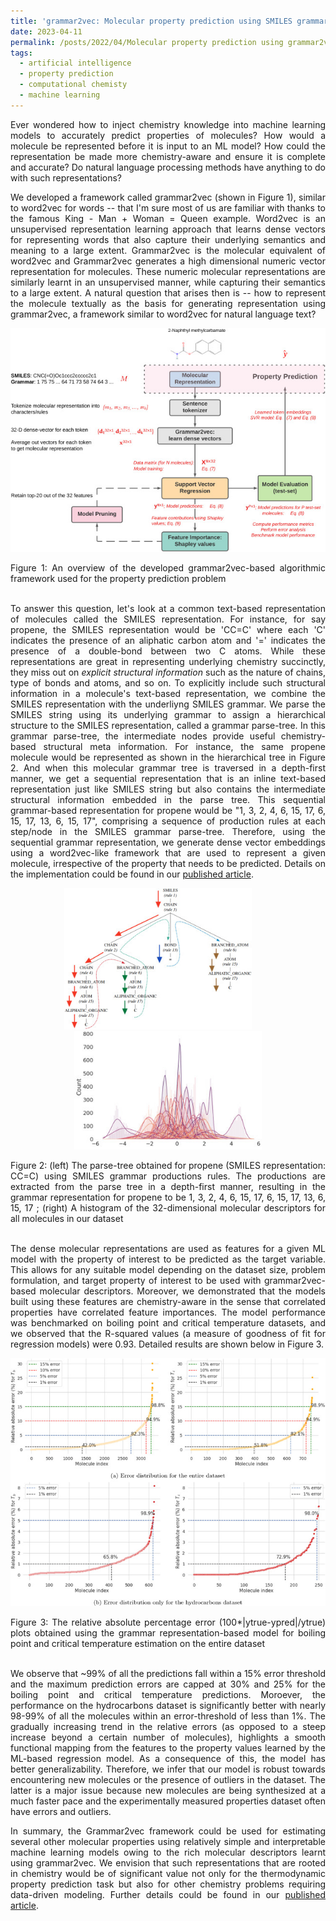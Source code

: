 ```yaml
---
title: 'grammar2vec: Molecular property prediction using SMILES grammar'
date: 2023-04-11
permalink: /posts/2022/04/Molecular property prediction using grammar2vec/
tags:
  - artificial intelligence
  - property prediction
  - computational chemisty
  - machine learning 
---
```


<div style="text-align: justify">


<p>Ever wondered how to inject chemistry knowledge into machine learning models to accurately predict properties of molecules? How would a molecule be represented before it is input to an ML model? How could the representation be made more chemistry-aware and ensure it is complete and accurate? Do natural language processing methods have anything to do with such representations?</p>

<p>We developed a framework called grammar2vec (shown in Figure 1), similar to word2vec for words -- that I'm sure most of us are familiar with thanks to the famous King - Man + Woman = Queen example.  Word2vec is an unsupervised representation learning approach that learns dense vectors for representing words that also capture their underlying semantics and meaning to a large extent. Grammar2vec is the molecular equivalent of word2vec and Grammar2vec generates a high dimensional numeric vector representation for molecules. These numeric molecular representations are similarly learnt in an unsupervised manner, while capturing their semantics to a large extent. A natural question that arises then is -- how to represent the molecule textually as the basis for generating representation using grammar2vec, a framework similar to word2vec for natural language text?</p>
  
<p style="text-align: center;"><img class="aligncenter size-full wp-image-123" src="/files/overall-framework.jpeg" width="550" height="" /></p>
Figure 1: An overview of the developed grammar2vec-based algorithmic framework used for the property prediction problem<br><br>

<p>To answer this question, let's look at a common text-based representation of molecules called the SMILES representation. For instance, for say propene, the SMILES representation would be 'CC=C' where each 'C' indicates the presence of an aliphatic carbon atom and '=' indicates the presence of a double-bond between two C atoms. While these representations are great in representing underlying chemistry succinctly, they miss out on <i>explicit structural information</i> such as the nature of chains, type of bonds and atoms, and so on. To explicitly include such structural information in a molecule's text-based representation, we combine the SMILES representation with the underliyng SMILES grammar. We parse the SMILES string using its underlying grammar to assign a hierarchical structure to the SMILES representation, called a grammar parse-tree. In this grammar parse-tree, the intermediate nodes provide useful chemistry-based structural meta information. For instance, the same propene molecule would be represented as shown in the hierarchical tree in Figure 2. And when this molecular grammar tree is traversed in a depth-first manner, we get a sequential representation that is an inline text-based representation just like SMILES string but also contains the intermediate structural information embedded in the parse tree. This sequential grammar-based representation for propene would be "1, 3, 2, 4, 6, 15, 17, 6, 15, 17, 13, 6, 15, 17", comprising a sequence of production rules at each step/node in the SMILES grammar parse-tree. Therefore, using the sequential grammar representation, we generate dense vector embeddings using a word2vec-like framework that are used to represent a given molecule, irrespective of the property that needs to be predicted. Details on the implementation could be found in our <a href='https://doi.org/10.1016/j.fluid.2022.113531' target="_blank">published article</a>. </p>
  
<p style="text-align: center;"><img class="aligncenter size-full wp-image-123" src="/files/gram-tree.jpg" width="300" height="" /> &nbsp; &nbsp; &nbsp; &nbsp; <img class="aligncenter size-full wp-image-123" src="/files/grammar2vec-dist.jpg" width="300" height="" /></p>
Figure 2: (left) The parse-tree obtained for propene (SMILES representation: CC=C) using SMILES grammar productions rules. The productions are extracted from the parse tree in a depth-first manner, resulting in the grammar representation for propene to be 1, 3, 2, 4, 6, 15, 17, 6, 15, 17, 13, 6, 15, 17 ; (right) A histogram of the 32-dimensional molecular descriptors for all molecules in our dataset<br><br>

<p>The dense molecular representations are used as features for a given ML model with the property of interest to be predicted as the target variable. This allows for any suitable model depending on the dataset size, problem formulation, and target property of interest to be used with grammar2vec-based molecular descriptors. Moreover, we demonstrated that the models built using these features are chemistry-aware in the sense that correlated properties have correlated feature importances. The model performance was benchmarked on boiling point and critical temperature datasets, and we observed that the R-squared values (a measure of goodness of fit for regression models) were 0.93. Detailed results are shown below in Figure 3. </p>
  
<p style="text-align: center;"><img class="aligncenter size-full wp-image-123" src="/files/results.jpg" width="550" height="" /></p>
Figure 3: The relative absolute percentage error (100*|ytrue-ypred|/ytrue) plots obtained using the grammar representation-based model for boiling point and critical temperature estimation on the entire dataset<br><br>
  
<p> We observe that ~99% of all the predictions fall within a 15% error threshold and the maximum prediction errors are capped at 30% and 25% for the boiling point and critical temperature predictions. Moroever, the performance on the hydrocarbons dataset is significantly better with nearly 98-99% of all the molecules within an error-threshold of less than 1%. The gradually increasing trend in the relative errors (as opposed to a steep increase beyond a certain number of molecules), highlights a smooth functional mapping from the features to the property values learned by the ML-based regression model. As a consequence of this, the model has better generalizability. Therefore, we infer that our model is robust towards encountering new molecules or the presence of outliers in the dataset. The latter is a major issue because new molecules are being synthesized at a much faster pace and the experimentally measured properties dataset often have errors and outliers.

<p>In summary, the Grammar2vec framework could be used for estimating several other molecular properties using relatively simple and interpretable machine learning models owing to the rich molecular descriptors learnt using grammar2vec. We envision that such representations that are rooted in chemistry would be of significant value not only for the thermodynamic property prediction task but also for other chemistry problems requiring data-driven modeling. Further details could be found in our <a href='https://doi.org/10.1016/j.fluid.2022.113531' target="_blank">published article</a>. </p>



